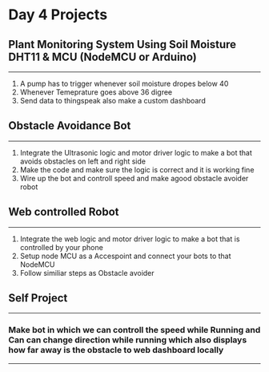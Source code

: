 # Day 4 Projects

## Plant Monitoring System Using Soil Moisture DHT11 & MCU (NodeMCU or Arduino)
---
1. A pump has to trigger whenever soil moisture dropes below 40
2. Whenever Temeprature goes above 36 digree
3. Send data to thingspeak also make a custom dashboard

## Obstacle Avoidance Bot
---
1. Integrate the Ultrasonic logic and motor driver logic to make a bot that avoids obstacles on left and right side
2. Make the code and make sure the logic is correct and it is working fine
3. Wire up the bot and controll speed and make agood obstacle avoider robot
## Web controlled Robot
---
1. Integrate the web logic and motor driver logic to make a bot that is controlled by your phone
2. Setup node MCU as a Accespoint and connect your bots to that NodeMCU
3. Follow similiar steps as Obstacle avoider

## Self Project
---
### Make bot in which we can controll the speed while Running and Can can change direction while running which also displays how far away is the obstacle to web dashboard locally
----
